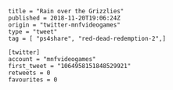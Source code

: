 ```
title = "Rain over the Grizzlies"
published = 2018-11-20T19:06:24Z
origin = "twitter-mnfvideogames"
type = "tweet"
tag = [ "ps4share", "red-dead-redemption-2",]

[twitter]
account = "mnfvideogames"
first_tweet = "1064958151848529921"
retweets = 0
favourites = 0
```

<p class='image'><img src='https://mnf.m17s.net/2018/11/20/Dsd9yoPXQAAzi2h.jpg' alt=''></p>

